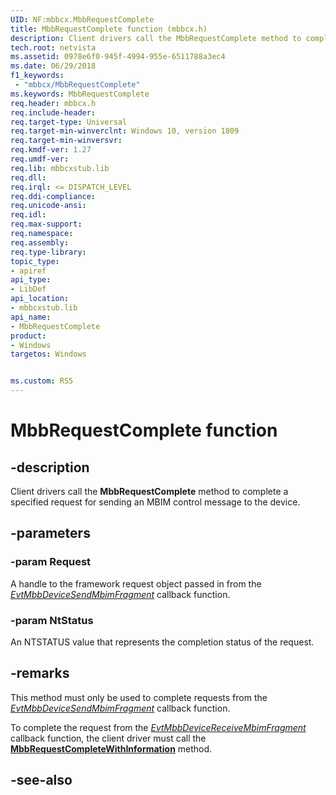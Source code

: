 ```yaml
---
UID: NF:mbbcx.MbbRequestComplete
title: MbbRequestComplete function (mbbcx.h)
description: Client drivers call the MbbRequestComplete method to complete a specified request for sending an MBIM control message to the device.
tech.root: netvista
ms.assetid: 0978e6f0-945f-4994-955e-6511788a3ec4
ms.date: 06/29/2018
f1_keywords:
 - "mbbcx/MbbRequestComplete"
ms.keywords: MbbRequestComplete
req.header: mbbcx.h
req.include-header:
req.target-type: Universal
req.target-min-winverclnt: Windows 10, version 1809
req.target-min-winversvr:
req.kmdf-ver: 1.27
req.umdf-ver:
req.lib: mbbcxstub.lib
req.dll:
req.irql: <= DISPATCH_LEVEL
req.ddi-compliance:
req.unicode-ansi:
req.idl:
req.max-support:
req.namespace:
req.assembly:
req.type-library: 
topic_type: 
- apiref
api_type: 
- LibDef
api_location: 
- mbbcxstub.lib
api_name: 
- MbbRequestComplete
product:
- Windows
targetos: Windows


ms.custom: RS5
---
```


# MbbRequestComplete function


## -description



Client drivers call the **MbbRequestComplete** method to complete a specified request for sending an MBIM control message to the device.

## -parameters

### -param Request

A handle to the framework request object passed in from the [*EvtMbbDeviceSendMbimFragment*](nc-mbbcx-evt_mbb_device_send_mbim_fragment.md) callback function.

### -param NtStatus

An NTSTATUS value that represents the completion status of the request.

## -remarks

This method must only be used to complete requests from the [*EvtMbbDeviceSendMbimFragment*](nc-mbbcx-evt_mbb_device_send_mbim_fragment.md) callback function.

To complete the request from the [*EvtMbbDeviceReceiveMbimFragment*](nc-mbbcx-evt_mbb_device_receive_mbim_fragment.md) callback function, the client driver must call the [**MbbRequestCompleteWithInformation**](nf-mbbcx-mbbrequestcompletewithinformation.md) method.

## -see-also
